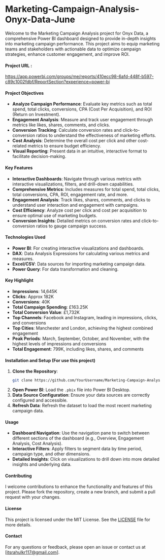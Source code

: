 # Marketing-Campaign-Analysis-Onyx-Data-June
Welcome to the Marketing Campaign Analysis project for Onyx Data, a comprehensive Power BI dashboard designed to provide in-depth insights into marketing campaign performance. This project aims to equip marketing teams and stakeholders with actionable data to optimize campaign strategies, enhance customer engagement, and improve ROI.

#### Project URL : 
https://app.powerbi.com/groups/me/reports/410ecc98-6afd-448f-b597-c89c1002fdbf/ReportSection?experience=power-bi

#### Project Objectives

- **Analyze Campaign Performance**: Evaluate key metrics such as total spend, total clicks, conversions, CPA (Cost Per Acquisition), and ROI (Return on Investment).
- **Engagement Analysis**: Measure and track user engagement through metrics like likes, shares, comments, and clicks.
- **Conversion Tracking**: Calculate conversion rates and click-to-conversion ratios to understand the effectiveness of marketing efforts.
- **Cost Analysis**: Determine the overall cost per click and other cost-related metrics to ensure budget efficiency.
- **Visual Reporting**: Present data in an intuitive, interactive format to facilitate decision-making.

#### Key Features

- **Interactive Dashboards**: Navigate through various metrics with interactive visualizations, filters, and drill-down capabilities.
- **Comprehensive Metrics**: Includes measures for total spend, total clicks, total conversions, CPA, ROI, engagement rate, and more.
- **Engagement Analysis**: Track likes, shares, comments, and clicks to understand user interaction and engagement with campaigns.
- **Cost Efficiency**: Analyze cost per click and cost per acquisition to ensure optimal use of marketing budgets.
- **Conversion Insights**: Detailed metrics on conversion rates and click-to-conversion ratios to gauge campaign success.

#### Technologies Used

- **Power BI**: For creating interactive visualizations and dashboards.
- **DAX**: Data Analysis Expressions for calculating various metrics and measures.
- **Excel/CSV**: Data sources for importing marketing campaign data.
- **Power Query**: For data transformation and cleaning.

#### Key Highlight
- **Impressions**: 14,645K
- **Clicks**: Approx 182K
- **Conversions**: 40K
- **Total Campaign Spending**: £163.25K
- **Total Conversion Value**: £1,732K
- **Top Channels**: Facebook and Instagram, leading in impressions, clicks, and conversions
- **Top Cities**: Manchester and London, achieving the highest combined engagement
- **Peak Periods**: March, September, October, and November, with the highest levels of impressions and conversions
- **Total Engagement**: 799K, including likes, shares, and comments

#### Installation and Setup (For use this project)

1. **Clone the Repository**: 
    ```sh
    git clone https://github.com/YourUsername/Marketing-Campaign-Analysis-Onyx-Data.git
    ```
2. **Open Power BI**: Load the `.pbix` file into Power BI Desktop.
3. **Data Source Configuration**: Ensure your data sources are correctly configured and accessible.
4. **Refresh Data**: Refresh the dataset to load the most recent marketing campaign data.

#### Usage

- **Dashboard Navigation**: Use the navigation pane to switch between different sections of the dashboard (e.g., Overview, Engagement Analysis, Cost Analysis).
- **Interactive Filters**: Apply filters to segment data by time period, campaign type, and other dimensions.
- **Detailed Insights**: Click on visualizations to drill down into more detailed insights and underlying data.

#### Contributing

I welcome contributions to enhance the functionality and features of this project. Please fork the repository, create a new branch, and submit a pull request with your changes.

#### License

This project is licensed under the MIT License. See the [LICENSE](LICENSE) file for more details.

#### Contact

For any questions or feedback, please open an issue or contact us at [itsrahulkr117@gmail.com].

